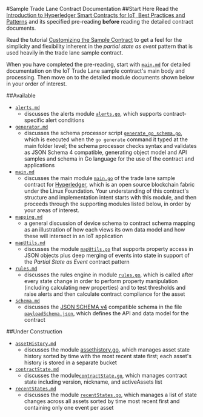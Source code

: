 #Sample Trade Lane Contract Documentation
##Start Here
Read the [Introduction to Hyperledger Smart Contracts for IoT, Best Practices and Patterns](HyperledgerContractsIntroBestPracticesPatterns.md) and its specified pre-reading __before__ reading the detailed contract documents. 

Read the tutorial [Customizing the Sample Contract](CustomizingTheSampleContract.md) to get a feel for the simplicity and flexibility inherent in the *partial state as event* pattern that is used heavily in the trade lane sample contract.

When you have completed the pre-reading, start with [`main.md`](main.md) for detailed documentation on the IoT Trade Lane sample contract's main body and processing. Then move on to the detailed module documents shown below in your order of interest.

##Available
* [`alerts.md`](alerts.md)
  - discusses the alerts module [`alerts.go`](../alerts.go), which supports contract-specific alert conditions
* [`generator.md`](generator.md)
  - discusses the schema processor script [`generate_go_schema.go`](../scripts/generate_go_schema.go), which is executed when the `go generate` command it typed at the main folder level; the schema processor checks syntax and validates as JSON Schema 4 compatible, generating object model and API samples and schema in Go language for the use of the contract and applications 
* [`main.md`](main.md "main go file for trade lane sample contract")
  - discusses the main module [`main.go`](../main.go) of the trade lane sample contract for [Hyperledger](https://github.com/hyperledger), which is an open source blockchain fabric under the Linux Foundation. Your understanding of this contract's structure and implementation intent starts with this module, and then proceeds through the supporting modules listed below, in order by your areas of interest. 
* [`mapping.md`](mapping.md)
  - a general discussion of device schema to contract schema mapping as an illustration of how each views its own data model and how these will intersect in an IoT application
* [`mapUtils.md`](mapUtils.md)
  - discusses the module [`mapUtils.go`](../mapUtils.go) that supports property access in JSON objects plus deep merging of events into state in support of the *Partial State as Event* contract pattern
* [`rules.md`](rules.md)
  - discusses the rules engine in module [`rules.go`](../rules.go), which is called after every state change in order to perform property manipulation (including calculating new properties) and to test thresholds and raise alerts and then calculate contract compliance for the asset 
* [`schema.md`](schema.md)
  - discusses the [JSON SCHEMA v4](http://json-schema.org/documentation.html) compatible schema in the file [`payloadSchema.json`](../payloadSchema.json), which defines the API and data model for the contract

##Under Construction
* [`assetHistory.md`](contractState.md)
  - discusses the module [assethistory.go](`../assethistory.go`), which manages asset state history sorted by time with the most recent state first; each asset's history is stored in a separate bucket
* [`contractState.md`](contractState.md)
  - discusses the module[`contractState.go`](../contractState.go), which manages contract state including version, nickname, and activeAssets list
* [`recentStates.md`](recentStates.md)
  - discusses the module [`recentStates.go`](../recentStates.go), which manages a list of state changes across all assets sorted by time most recent first and containing only one event per asset
